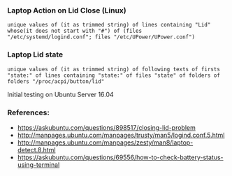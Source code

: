 
### Laptop Action on Lid Close (Linux)

`unique values of (it as trimmed string) of lines containing "Lid" whose(it does not start with "#") of (files "/etc/systemd/logind.conf"; files "/etc/UPower/UPower.conf")`

### Laptop Lid state

`unique values of (it as trimmed string) of following texts of firsts "state:" of lines containing "state:" of files "state" of folders of folders "/proc/acpi/button/lid"`

Initial testing on Ubuntu Server 16.04

### References:

- https://askubuntu.com/questions/898517/closing-lid-problem
- http://manpages.ubuntu.com/manpages/trusty/man5/logind.conf.5.html
- http://manpages.ubuntu.com/manpages/zesty/man8/laptop-detect.8.html
- https://askubuntu.com/questions/69556/how-to-check-battery-status-using-terminal
